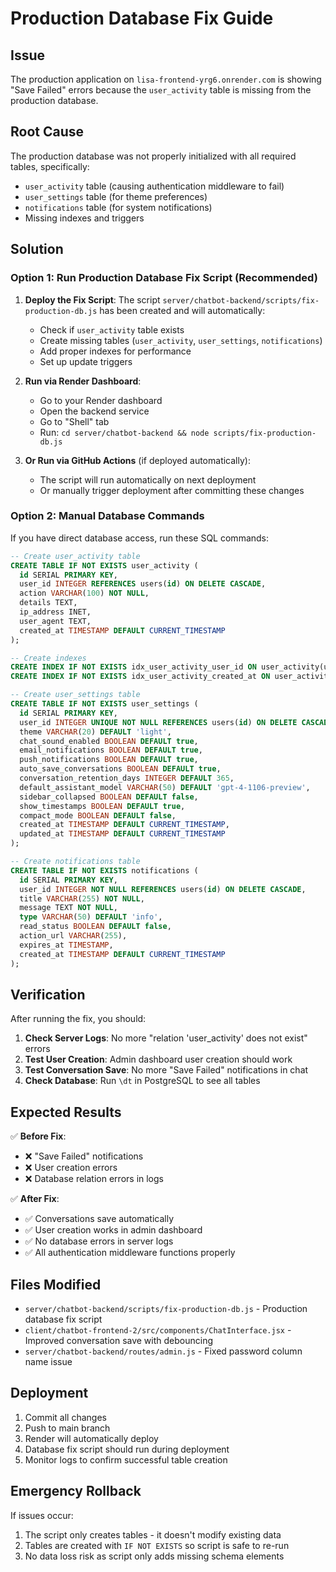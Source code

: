 # Production Database Fix Guide

## Issue
The production application on `lisa-frontend-yrg6.onrender.com` is showing "Save Failed" errors because the `user_activity` table is missing from the production database.

## Root Cause
The production database was not properly initialized with all required tables, specifically:
- `user_activity` table (causing authentication middleware to fail)
- `user_settings` table (for theme preferences)
- `notifications` table (for system notifications)
- Missing indexes and triggers

## Solution

### Option 1: Run Production Database Fix Script (Recommended)

1. **Deploy the Fix Script**: The script `server/chatbot-backend/scripts/fix-production-db.js` has been created and will automatically:
   - Check if `user_activity` table exists
   - Create missing tables (`user_activity`, `user_settings`, `notifications`)
   - Add proper indexes for performance
   - Set up update triggers

2. **Run via Render Dashboard**:
   - Go to your Render dashboard
   - Open the backend service
   - Go to "Shell" tab
   - Run: `cd server/chatbot-backend && node scripts/fix-production-db.js`

3. **Or Run via GitHub Actions** (if deployed automatically):
   - The script will run automatically on next deployment
   - Or manually trigger deployment after committing these changes

### Option 2: Manual Database Commands

If you have direct database access, run these SQL commands:

```sql
-- Create user_activity table
CREATE TABLE IF NOT EXISTS user_activity (
  id SERIAL PRIMARY KEY,
  user_id INTEGER REFERENCES users(id) ON DELETE CASCADE,
  action VARCHAR(100) NOT NULL,
  details TEXT,
  ip_address INET,
  user_agent TEXT,
  created_at TIMESTAMP DEFAULT CURRENT_TIMESTAMP
);

-- Create indexes
CREATE INDEX IF NOT EXISTS idx_user_activity_user_id ON user_activity(user_id);
CREATE INDEX IF NOT EXISTS idx_user_activity_created_at ON user_activity(created_at);

-- Create user_settings table
CREATE TABLE IF NOT EXISTS user_settings (
  id SERIAL PRIMARY KEY,
  user_id INTEGER UNIQUE NOT NULL REFERENCES users(id) ON DELETE CASCADE,
  theme VARCHAR(20) DEFAULT 'light',
  chat_sound_enabled BOOLEAN DEFAULT true,
  email_notifications BOOLEAN DEFAULT true,
  push_notifications BOOLEAN DEFAULT true,
  auto_save_conversations BOOLEAN DEFAULT true,
  conversation_retention_days INTEGER DEFAULT 365,
  default_assistant_model VARCHAR(50) DEFAULT 'gpt-4-1106-preview',
  sidebar_collapsed BOOLEAN DEFAULT false,
  show_timestamps BOOLEAN DEFAULT true,
  compact_mode BOOLEAN DEFAULT false,
  created_at TIMESTAMP DEFAULT CURRENT_TIMESTAMP,
  updated_at TIMESTAMP DEFAULT CURRENT_TIMESTAMP
);

-- Create notifications table
CREATE TABLE IF NOT EXISTS notifications (
  id SERIAL PRIMARY KEY,
  user_id INTEGER NOT NULL REFERENCES users(id) ON DELETE CASCADE,
  title VARCHAR(255) NOT NULL,
  message TEXT NOT NULL,
  type VARCHAR(50) DEFAULT 'info',
  read_status BOOLEAN DEFAULT false,
  action_url VARCHAR(255),
  expires_at TIMESTAMP,
  created_at TIMESTAMP DEFAULT CURRENT_TIMESTAMP
);
```

## Verification

After running the fix, you should:

1. **Check Server Logs**: No more "relation 'user_activity' does not exist" errors
2. **Test User Creation**: Admin dashboard user creation should work
3. **Test Conversation Save**: No more "Save Failed" notifications in chat
4. **Check Database**: Run `\dt` in PostgreSQL to see all tables

## Expected Results

✅ **Before Fix**: 
- ❌ "Save Failed" notifications
- ❌ User creation errors  
- ❌ Database relation errors in logs

✅ **After Fix**:
- ✅ Conversations save automatically
- ✅ User creation works in admin dashboard
- ✅ No database errors in server logs
- ✅ All authentication middleware functions properly

## Files Modified

- `server/chatbot-backend/scripts/fix-production-db.js` - Production database fix script
- `client/chatbot-frontend-2/src/components/ChatInterface.jsx` - Improved conversation save with debouncing
- `server/chatbot-backend/routes/admin.js` - Fixed password column name issue

## Deployment

1. Commit all changes
2. Push to main branch
3. Render will automatically deploy
4. Database fix script should run during deployment
5. Monitor logs to confirm successful table creation

## Emergency Rollback

If issues occur:
1. The script only creates tables - it doesn't modify existing data
2. Tables are created with `IF NOT EXISTS` so script is safe to re-run
3. No data loss risk as script only adds missing schema elements 
